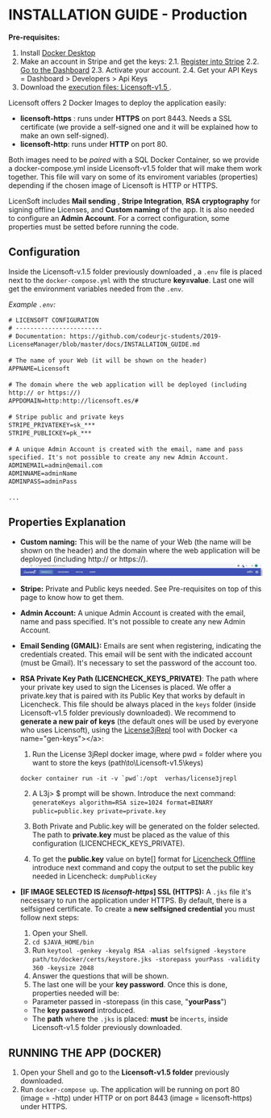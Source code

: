 # INSTALLATION GUIDE - Production

**Pre-requisites:**
 1. Install [Docker Desktop](https://hub.docker.com/editions/community/docker-ce-desktop-windows)
 2. Make an account in Stripe and get the keys:
	2.1.  [Register into Stripe](https://dashboard.stripe.com/register?redirect=%2Ftest%2Fdashboard) 
	2.2.  [Go to the Dashboard](https://dashboard.stripe.com/test/dashboard)
	2.3.  Activate your account.
	2.4.  Get your API Keys = Dashboard > Developers >  Api Keys
 3. Download the [execution files: Licensoft-v1.5 ](https://github.com/codeurjc-students/2019-LicenseManager/archive/Licensoft-v1.5.zip).


Licensoft offers 2 Docker Images to deploy the application easily:
 * **licensoft-https** : runs under **HTTPS** on port 8443. Needs a SSL certificate (we provide a self-signed one and it will be explained how to make an own self-signed).
 * **licensoft-http**: runs under **HTTP** on port 80.

Both images need to be *paired* with a SQL Docker Container, so we provide a docker-compose.yml inside Licensoft-v1.5 folder that will make them work together. This file will vary on some of its enviroment variables (properties) depending if the chosen image of Licensoft is HTTP or HTTPS.

LicenSoft includes **Mail sending** , **Stripe Integration**, **RSA cryptography** for signing offline Licenses, and **Custom naming** of the app. It is also needed to configure an **Admin Account**. For a correct configuration, some properties must be setted before running the code. 



## Configuration
Inside the Licensoft-v.1.5 folder previously downloaded , a `.env` file is placed next to the `docker-compose.yml` with the structure **key=value**. Last one will get the environment variables needed from the `.env`.

*Example `.env`:* 
```
# LICENSOFT CONFIGURATION
# ------------------------
# Documentation: https://github.com/codeurjc-students/2019-LicenseManager/blob/master/docs/INSTALLATION_GUIDE.md

# The name of your Web (it will be shown on the header) 
APPNAME=Licensoft	

# The domain where the web application will be deployed (including http:// or https://)
APPDOMAIN=http:http://licensoft.es/# 

# Stripe public and private keys
STRIPE_PRIVATEKEY=sk_***
STRIPE_PUBLICKEY=pk_***

# A unique Admin Account is created with the email, name and pass specified. It's not possible to create any new Admin Account.
ADMINEMAIL=admin@email.com
ADMINNAME=adminName
ADMINPASS=adminPass

...

```

## Properties Explanation 
* **Custom naming:**  This will be the name of your Web (the name will be shown on the header) and the domain where the web application will be deployed (including http:// or https://).
![AppName Header](./images/appName.JPG)

* **Stripe:** Private and Public keys needed. See Pre-requisites on top of this page to know how to get them.

* **Admin Account:** A unique Admin Account is created with the email, name and pass specified. It's not possible to create any new Admin Account.

* **Email Sending (GMAIL):** Emails are sent when registering, indicating the credentials created. This email will be sent with the indicated account (must be Gmail). It's necessary to set the password of the account too.

* **RSA Private Key Path (LICENCHECK_KEYS_PRIVATE)**:  The path where your private key used to sign the Licenses is placed. We offer a private.key that is paired with its Public Key that works by default in Licencheck. This file should be always placed in the `keys` folder (inside Licensoft-v1.5 folder previously downloaded).
We recommend to **generate a new pair of keys** (the default ones will be used by everyone who uses Licensoft), using the [License3jRepl]([https://github.com/verhas/License3jrepl](https://github.com/verhas/License3jrepl)) tool with Docker <a name="gen-keys"></a>:
	1. Run the License 3jRepl docker image, where pwd = folder where you want to store the keys (path\to\Licensoft-v1.5\keys)
	```
	docker container run -it -v `pwd`:/opt  verhas/license3jrepl
	```
	2. A L3j> $ prompt will be shown. Introduce the next command:
```generateKeys algorithm=RSA size=1024 format=BINARY public=public.key private=private.key```
 
	 3. Both Private and Public.key will be generated on the folder selected. The path to **private.key** must be placed as the value of this configuration (LICENCHECK_KEYS_PRIVATE).
	 4. To get the **public.key** value on byte[] format for [Licencheck Offline](LicencheckGuide.md#how-to-use) introduce next command and copy the output to set the public key needed in Licencheck:
	 ```dumpPublicKey```
	 
	

* **[IF IMAGE SELECTED IS *licensoft-https*] SSL (HTTPS):** A `.jks` file it's necessary to run the application under HTTPS. By default, there is a selfsigned certificate. 
To create a **new selfsigned credential** you must follow next steps:
	1. Open your Shell.
	2. `cd $JAVA_HOME/bin`
	3. Run `keytool -genkey -keyalg RSA -alias selfsigned -keystore path/to/docker/certs/keystore.jks -storepass yourPass -validity 360 -keysize 2048`
	4. Answer the questions that will be shown.
	5. The last one will be your **key password**. 
Once this is done, properties needed will be:
	* Parameter passed in -storepass (in this case, "**yourPass**")
	* The **key password** introduced.
	*  The **path** where the `.jks` is placed: **must** be in`certs`, inside Licensoft-v1.5 folder previously downloaded.
	
 ## RUNNING THE APP (DOCKER) 

1. Open your Shell and go to the **Licensoft-v1.5 folder** previously downloaded.
2. Run `docker-compose up`. The application will be running on port 80 (image = 
-http) under HTTP or on port 8443 (image = licensoft-https) under HTTPS.
